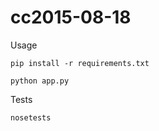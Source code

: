 # cc2015-08-18

Usage

    pip install -r requirements.txt
    
    python app.py
  
Tests

    nosetests
